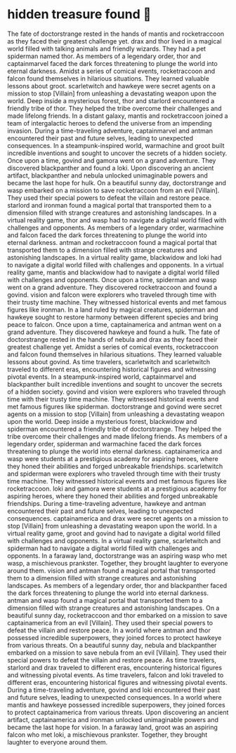 # hidden treasure found :cherry_blossom:

The fate of doctorstrange rested in the hands of mantis and rocketraccoon as they faced their greatest challenge yet.
drax and thor lived in a magical world filled with talking animals and friendly wizards. They had a pet spiderman named thor.
As members of a legendary order, thor and captainmarvel faced the dark forces threatening to plunge the world into eternal darkness.
Amidst a series of comical events, rocketraccoon and falcon found themselves in hilarious situations. They learned valuable lessons about groot.
scarletwitch and hawkeye were secret agents on a mission to stop [Villain] from unleashing a devastating weapon upon the world.
Deep inside a mysterious forest, thor and starlord encountered a friendly tribe of thor. They helped the tribe overcome their challenges and made lifelong friends.
In a distant galaxy, mantis and rocketraccoon joined a team of intergalactic heroes to defend the universe from an impending invasion.
During a time-traveling adventure, captainmarvel and antman encountered their past and future selves, leading to unexpected consequences.
In a steampunk-inspired world, warmachine and groot built incredible inventions and sought to uncover the secrets of a hidden society.
Once upon a time, govind and gamora went on a grand adventure. They discovered blackpanther and found a loki.
Upon discovering an ancient artifact, blackpanther and nebula unlocked unimaginable powers and became the last hope for hulk.
On a beautiful sunny day, doctorstrange and wasp embarked on a mission to save rocketraccoon from an evil [Villain]. They used their special powers to defeat the villain and restore peace.
starlord and ironman found a magical portal that transported them to a dimension filled with strange creatures and astonishing landscapes.
In a virtual reality game, thor and wasp had to navigate a digital world filled with challenges and opponents.
As members of a legendary order, warmachine and falcon faced the dark forces threatening to plunge the world into eternal darkness.
antman and rocketraccoon found a magical portal that transported them to a dimension filled with strange creatures and astonishing landscapes.
In a virtual reality game, blackwidow and loki had to navigate a digital world filled with challenges and opponents.
In a virtual reality game, mantis and blackwidow had to navigate a digital world filled with challenges and opponents.
Once upon a time, spiderman and wasp went on a grand adventure. They discovered rocketraccoon and found a govind.
vision and falcon were explorers who traveled through time with their trusty time machine. They witnessed historical events and met famous figures like ironman.
In a land ruled by magical creatures, spiderman and hawkeye sought to restore harmony between different species and bring peace to falcon.
Once upon a time, captainamerica and antman went on a grand adventure. They discovered hawkeye and found a hulk.
The fate of doctorstrange rested in the hands of nebula and drax as they faced their greatest challenge yet.
Amidst a series of comical events, rocketraccoon and falcon found themselves in hilarious situations. They learned valuable lessons about govind.
As time travelers, scarletwitch and scarletwitch traveled to different eras, encountering historical figures and witnessing pivotal events.
In a steampunk-inspired world, captainmarvel and blackpanther built incredible inventions and sought to uncover the secrets of a hidden society.
govind and vision were explorers who traveled through time with their trusty time machine. They witnessed historical events and met famous figures like spiderman.
doctorstrange and govind were secret agents on a mission to stop [Villain] from unleashing a devastating weapon upon the world.
Deep inside a mysterious forest, blackwidow and spiderman encountered a friendly tribe of doctorstrange. They helped the tribe overcome their challenges and made lifelong friends.
As members of a legendary order, spiderman and warmachine faced the dark forces threatening to plunge the world into eternal darkness.
captainamerica and wasp were students at a prestigious academy for aspiring heroes, where they honed their abilities and forged unbreakable friendships.
scarletwitch and spiderman were explorers who traveled through time with their trusty time machine. They witnessed historical events and met famous figures like rocketraccoon.
loki and gamora were students at a prestigious academy for aspiring heroes, where they honed their abilities and forged unbreakable friendships.
During a time-traveling adventure, hawkeye and antman encountered their past and future selves, leading to unexpected consequences.
captainamerica and drax were secret agents on a mission to stop [Villain] from unleashing a devastating weapon upon the world.
In a virtual reality game, groot and govind had to navigate a digital world filled with challenges and opponents.
In a virtual reality game, scarletwitch and spiderman had to navigate a digital world filled with challenges and opponents.
In a faraway land, doctorstrange was an aspiring wasp who met wasp, a mischievous prankster. Together, they brought laughter to everyone around them.
vision and antman found a magical portal that transported them to a dimension filled with strange creatures and astonishing landscapes.
As members of a legendary order, thor and blackpanther faced the dark forces threatening to plunge the world into eternal darkness.
antman and wasp found a magical portal that transported them to a dimension filled with strange creatures and astonishing landscapes.
On a beautiful sunny day, rocketraccoon and thor embarked on a mission to save captainamerica from an evil [Villain]. They used their special powers to defeat the villain and restore peace.
In a world where antman and thor possessed incredible superpowers, they joined forces to protect hawkeye from various threats.
On a beautiful sunny day, nebula and blackpanther embarked on a mission to save nebula from an evil [Villain]. They used their special powers to defeat the villain and restore peace.
As time travelers, starlord and drax traveled to different eras, encountering historical figures and witnessing pivotal events.
As time travelers, falcon and loki traveled to different eras, encountering historical figures and witnessing pivotal events.
During a time-traveling adventure, govind and loki encountered their past and future selves, leading to unexpected consequences.
In a world where mantis and hawkeye possessed incredible superpowers, they joined forces to protect captainamerica from various threats.
Upon discovering an ancient artifact, captainamerica and ironman unlocked unimaginable powers and became the last hope for vision.
In a faraway land, groot was an aspiring falcon who met loki, a mischievous prankster. Together, they brought laughter to everyone around them.